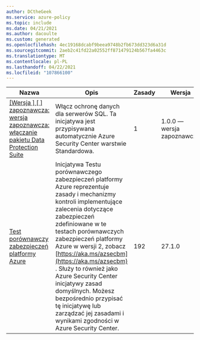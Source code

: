 ```yaml
---
author: DCtheGeek
ms.service: azure-policy
ms.topic: include
ms.date: 04/21/2021
ms.author: dacoulte
ms.custom: generated
ms.openlocfilehash: 4ec19168dcabf9beea9748b2fb673dd323d6a31d
ms.sourcegitcommit: 2aeb2c41fd22a02552ff871479124b567fa4463c
ms.translationtype: MT
ms.contentlocale: pl-PL
ms.lasthandoff: 04/22/2021
ms.locfileid: "107866100"
---
```

|Nazwa |Opis |Zasady |Wersja |
|---|---|---|---|
|[\[Wersja \] \[ \] zapoznawcza: wersja zapoznawcza: włączanie pakietu Data Protection Suite](https://github.com/Azure/azure-policy/blob/master/built-in-policies/policySetDefinitions/Security%20Center/ASC_DataProtection.json) |Włącz ochronę danych dla serwerów SQL. Ta inicjatywa jest przypisywana automatycznie Azure Security Center warstwie Standardowa. |1 |1.0.0 —wersja zapoznawcza |
|[Test porównawczy zabezpieczeń platformy Azure](https://github.com/Azure/azure-policy/blob/master/built-in-policies/policySetDefinitions/Security%20Center/AzureSecurityCenter.json) |Inicjatywa Testu porównawczego zabezpieczeń platformy Azure reprezentuje zasady i mechanizmy kontroli implementujące zalecenia dotyczące zabezpieczeń zdefiniowane w te testach porównawczych zabezpieczeń platformy Azure w wersji 2, zobacz [https://aka.ms/azsecbm](https://aka.ms/azsecbm) . Służy to również jako Azure Security Center inicjatywy zasad domyślnych. Możesz bezpośrednio przypisać tę inicjatywę lub zarządzać jej zasadami i wynikami zgodności w Azure Security Center. |192 |27.1.0 |
